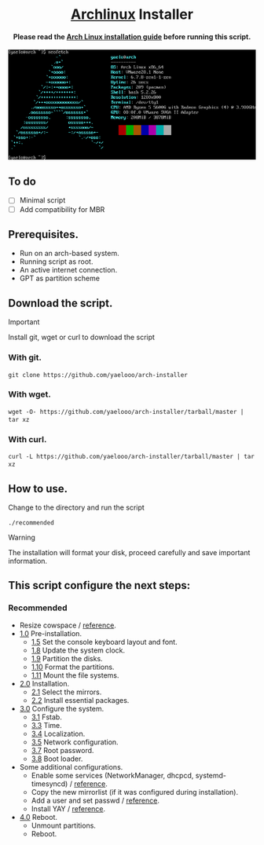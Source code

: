 <h1 align="center">
  <a href=https://www.archlinux.org>Archlinux</a> Installer
</h1>
<h4 align="center">Please read the <a href="https://wiki.archlinux.org/title/installation_guide">Arch Linux installation guide</a> before running this script.</h4>

![installation](https://github.com/yaelooo/arch-installer/blob/main/image/installation.png)

## To do

- [ ] Minimal script
- [ ] Add compatibility for MBR

## Prerequisites.

- Run on an arch-based system.
- Running script as root.
- An active internet connection.
- GPT as partition scheme

## Download the script.

> [!IMPORTANT]
> Install git, wget or curl to download the script

### With git.

```
git clone https://github.com/yaelooo/arch-installer
```

### With wget.

```
wget -O- https://github.com/yaelooo/arch-installer/tarball/master | tar xz
```

### With curl.

```
curl -L https://github.com/yaelooo/arch-installer/tarball/master | tar xz
```

## How to use.

Change to the directory and run the script

```
./recommended
```

> [!WARNING]
> The installation will format your disk, proceed carefully and save important information.

## This script configure the next steps:

### Recommended

- Resize cowspace / [reference](https://wiki.archlinux.org/title/archiso#Adjusting_the_size_of_the_root_file_system).
- [1.0](https://wiki.archlinux.org/title/archiso#Adjusting_the_size_of_the_root_file_system) Pre-installation.
  - [1.5](https://wiki.archlinux.org/title/installation_guide#Set_the_console_keyboard_layout_and_font) Set the console keyboard layout and font.
  - [1.8](https://wiki.archlinux.org/title/installation_guide#Update_the_system_clock) Update the system clock.
  - [1.9](https://wiki.archlinux.org/title/installation_guide#Partition_the_disks) Partition the disks.
  - [1.10](https://wiki.archlinux.org/title/installation_guide#Format_the_partitions) Format the partitions.
  - [1.11](https://wiki.archlinux.org/title/installation_guide#Mount_the_file_systems) Mount the file systems.
- [2.0](https://wiki.archlinux.org/title/installation_guide#Installation) Installation.
  - [2.1](https://wiki.archlinux.org/title/installation_guide#Select_the_mirrors) Select the mirrors.
  - [2.2](https://wiki.archlinux.org/title/installation_guide#Install_essential_packages) Install essential packages.
- [3.0](https://wiki.archlinux.org/title/installation_guide#Configure_the_system) Configure the system.
  - [3.1](https://wiki.archlinux.org/title/installation_guide#Fstab) Fstab.
  - [3.3](https://wiki.archlinux.org/title/installation_guide#Time) Time.
  - [3.4](https://wiki.archlinux.org/title/installation_guide#Localization) Localization.
  - [3.5](https://wiki.archlinux.org/title/installation_guide#Network_configuration) Network configuration.
  - [3.7](https://wiki.archlinux.org/title/installation_guide#Root_password) Root password.
  - [3.8](https://wiki.archlinux.org/title/installation_guide#Boot_loader) Boot loader.
- Some additional configurations.
  - Enable some services (NetworkManager, dhcpcd, systemd-timesyncd) / [reference](https://wiki.archlinux.org/title/systemd#Using_units).
  - Copy the new mirrorlist (if it was configured during installation).
  - Add a user and set passwd / [reference](https://wiki.archlinux.org/title/users_and_groups).
  - Install YAY / [reference](https://github.com/Jguer/yay).
- [4.0](https://wiki.archlinux.org/title/installation_guide#Reboot) Reboot.
  - Unmount partitions.
  - Reboot.

